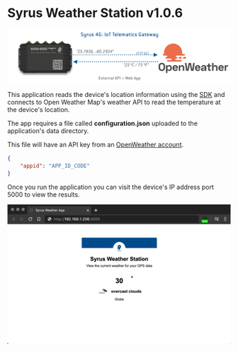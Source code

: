 # Syrus Weather Station v1.0.6

![App Diagram](img/app_diagram.png)

This application reads the device's location information using the [SDK](https://github.com/dctdevelop/syrus4-nodejs) and connects to Open Weather Map's weather API to read the temperature at the device's location.

The app requires a file called **configuration.json** uploaded to the application's data directory. 

This file will have an API key from an [OpenWeather account](https://home.openweathermap.org/api_keys).

```json
{
    "appid": "APP_ID_CODE"
}
```

Once you run the application you can visit the device's IP address port 5000 to view the results.

![Syrus Weather Station](img/weather_station_running.png)
